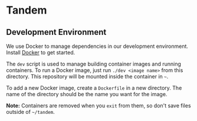Tandem
======

Development Environment
-----------------------
We use Docker to manage dependencies in our development environment. Install
[Docker](https://www.docker.com/community-edition) to get started.

The `dev` script is used to manage building container images and running
containers. To run a Docker image, just run `./dev <image name>` from this
directory. This repository will be mounted inside the container in `~`.

To add a new Docker image, create a `Dockerfile` in a new directory.
The name of the directory should be the name you want for the image.

**Note:** Containers are removed when you `exit` from them, so don't save
files outside of `~/tandem`.
